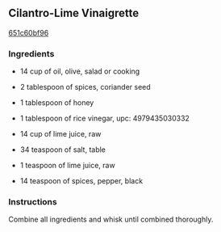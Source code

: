 ## Cilantro-Lime Vinaigrette

[651c60bf96](http://www.food.com/recipe/cilantro-lime-vinaigrette-511866)

### Ingredients

 - 14 cup of oil, olive, salad or cooking

 - 2 tablespoon of spices, coriander seed

 - 1 tablespoon of honey

 - 1 tablespoon of rice vinegar, upc: 4979435030332

 - 14 cup of lime juice, raw

 - 34 teaspoon of salt, table

 - 1 teaspoon of lime juice, raw

 - 14 teaspoon of spices, pepper, black

### Instructions

Combine all ingredients and whisk until combined thoroughly.
